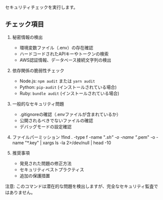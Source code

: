 セキュリティチェックを実行します。

## チェック項目

1. 秘密情報の検出
   - 環境変数ファイル（.env）の存在確認
   - ハードコードされたAPIキーやトークンの検索
   - AWS認証情報、データベース接続文字列の検出

2. 依存関係の脆弱性チェック
   - Node.js: `npm audit` または `yarn audit`
   - Python: `pip-audit` (インストールされている場合)
   - Ruby: `bundle audit` (インストールされている場合)

3. 一般的なセキュリティ問題
   - .gitignoreの確認（.envファイルが含まれているか）
   - 公開されるべきでないファイルの確認
   - デバッグモードの設定確認

4. ファイルパーミッション
!find . -type f -name "*.sh" -o -name "*.pem" -o -name "*.key" | xargs ls -la 2>/dev/null | head -10

5. 推奨事項
   - 発見された問題の修正方法
   - セキュリティベストプラクティス
   - 追加の保護措置

注意: このコマンドは潜在的な問題を検出しますが、完全なセキュリティ監査ではありません。